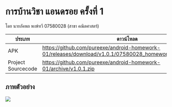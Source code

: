 # การบ้านวิชา แอนดรอย ครั้งที่ 1

โดย นายภัคพล พงษ์ทวี 07580028 (สาขา คณิตศาสตร์)  

| ประเภท | ดาวน์โหลด |
| --- | --- |
| APK |https://github.com/pureexe/android-homework-01/releases/download/v1.0.1/07580028_homework01_unsigned.apk| 
| Project Sourcecode | https://github.com/pureexe/android-homework-01/archive/v1.0.1.zip |

## ภาพตัวอย่าง
![](http://i.imgur.com/SXFmgnj.png)